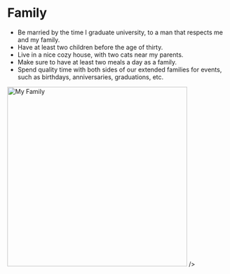 # Family
- Be married by the time I graduate university, to a man that respects me and my family.
- Have at least two children before the age of thirty.
- Live in a nice cozy house, with two cats near my parents.
- Make sure to have at least two meals a day as a family.
- Spend quality time with both sides of our extended families for events, such as birthdays, anniversaries, graduations, etc.

<img src= "https://lh3.googleusercontent.com/pw/ADCreHcuvsAnyJ-mnhgTfcvAGJdL9YLNhQtORUg-kdq8o3PIm72DKJxHMjJLGGV8dy_CakbFGyrtm35v7kKtQRlJX_cy0TpdwCwwhE7gc51qVJtnjF6iOi8lKnk7Ij5bd6hMiJT4QS1cyC5wwUXpB6x0nFYXhgMzyxuvUmxBZDCyJwXYCQv7ii3syDHPOk1UL5c3gOZSXFu7Z7gaIm9RACTGV6wYd8aF_0mIPYKirEjXoOMOd5nmqOORR6MXpBJteW_Am_u-N0gikQ2SFRPFPVKN5iVbyA0UG1k3SGWxV7P2a1nRdnLGbZoEQdYS2XP0EFYXwvGf23i2xSbSKf0mjm9Eg-6E8URIQhEIGYzuukt_6yF6ahQY4wl0M97sDiKo7qBYVdH8ohzWRlgqmSMy629WJPSG_6IV8uqQicLNeOD5hGAvt7YtuEElMz8sUD50lXB_Vkg5HkSXDJJbiSVT9lf-TtAOT9_vX3LFql-XiCZ-Zu4cyuG4jAlTshYLWxbvVDhzQZ6WVkJWu7xzGybWe0u-dFH1ZSGgJI4vhBv2vYI5WuXvMLnJ0LaJ9bMnUibB8bUG1xYo8P-v0SZxbmOem3HtbixPcvmA-nv8Rhdc3vh1JnoUAxQOCeTUV3_0wai91F2ibiGekFQE2G_IBbdRftIWd9R0G94VhS3XxOyjvzTMG1TI_wtvoLTCSruoVHytffOE__aynZVTkF-odgvf_qxhv0m8dubkiXc_D-9M4LrjHztRxH2f53qKFEqvIGjJLaXeHgPV5UEN1Cb0SrxkBTgjyZdUsT4MCcbPVeu5KEHlUlvFWWykM05zeefUlpXNzhTpFwaAzRmDF_pwDYxqFBmAjUwYmbrA8_kdDle9NRGyxAEywnW7qLwHqO5KKmmp3iBZJXfzVF0Naf5JFQbx2tDWtlC3wuuCqapEdwnWVZCjPZEb4Rl4xLXFuL_QRn42PYQ=w1806-h1354-s-no-gm?authuser=0" height="410" alt="My Family" usemap="#Family" crossorigin="anonymous"/> />